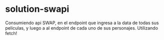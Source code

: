 # solution-swapi

Consumiendo api SWAP, en el endpoint que ingresa a la data de todas sus peliculas, y luego a al endpoint de cada uno de sus personajes.
Utilizando fetch!
